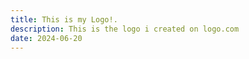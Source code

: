 ```yaml
---
title: This is my Logo!.
description: This is the logo i created on logo.com
date: 2024-06-20
---
```



<img href="logo-color.png">